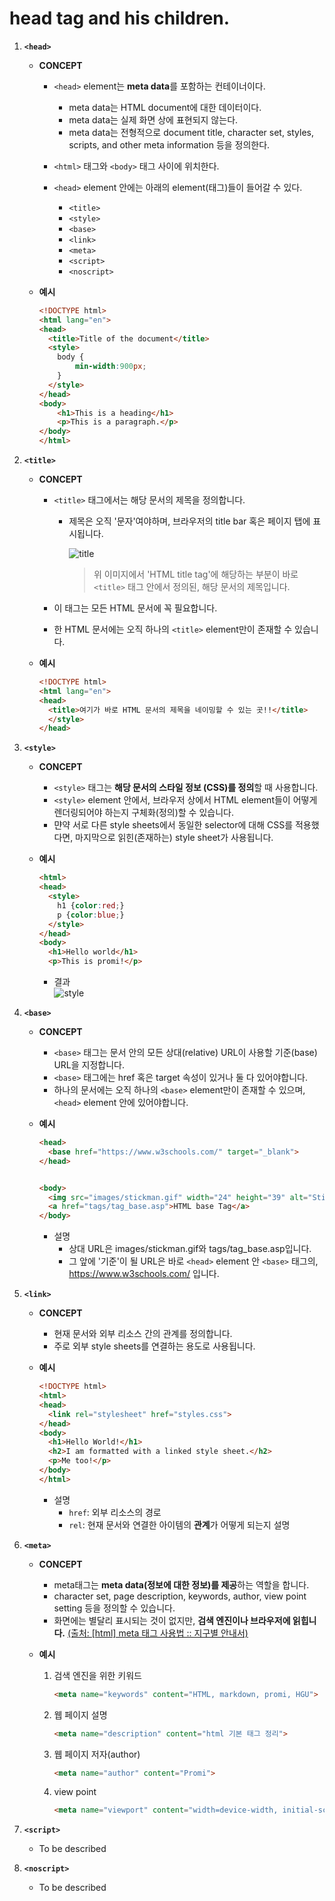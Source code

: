 head tag and his children.
==========================

1.	**`<head>`**

	-	**CONCEPT**

		-	`<head>` element는 **meta data**를 포함하는 컨테이너이다.

			-	meta data는 HTML document에 대한 데이터이다.
			-	meta data는 실제 화면 상에 표현되지 않는다.
			-	meta data는 전형적으로 document title, character set, styles, scripts, and other meta information 등을 정의한다.

		-	`<html>` 태그와 `<body>` 태그 사이에 위치한다.

		-	`<head>` element 안에는 아래의 element(태그)들이 들어갈 수 있다.

			-	`<title>`
			-	`<style>`
			-	`<base>`
			-	`<link>`
			-	`<meta>`
			-	`<script>`
			-	`<noscript>`

	-	**예시**

		```html
		<!DOCTYPE html>
		<html lang="en">
		<head>
		  <title>Title of the document</title>
		  <style>
		    body {
		        min-width:900px;
		    }
		  </style>
		</head>
		<body>
		    <h1>This is a heading</h1>
		    <p>This is a paragraph.</p>
		</body>
		</html>
		```

2.	**`<title>`**

	-	**CONCEPT**

		-	`<title>` 태그에서는 해당 문서의 제목을 정의합니다.

			-	제목은 오직 '문자'여야하며, 브라우저의 title bar 혹은 페이지 탭에 표시됩니다.

				![title](https://i.imgur.com/sDmMMkg.png)  
				 > 위 이미지에서 'HTML title tag'에 해당하는 부분이 바로 `<title>` 태그 안에서 정의된, 해당 문서의 제목입니다.

		-	이 태그는 모든 HTML 문서에 꼭 필요합니다.

		-	한 HTML 문서에는 오직 하나의 `<title>` element만이 존재할 수 있습니다.

	-	**예시**

		```html
		<!DOCTYPE html>
		<html lang="en">
		<head>
		  <title>여기가 바로 HTML 문서의 제목을 네이밍할 수 있는 곳!!</title>
		  </style>
		</head>
		```

3.	**`<style>`**

	-	**CONCEPT**
		-	`<style>` 태그는 **해당 문서의 스타일 정보 (CSS)를 정의**할 때 사용합니다.
		-	`<style>` element 안에서, 브라우저 상에서 HTML element들이 어떻게 렌더링되어야 하는지 구체화(정의)할 수 있습니다.
		-	먄약 서로 다른 style sheets에서 동일한 selector에 대해 CSS를 적용했다면, 마지막으로 읽힌(존재하는) style sheet가 사용됩니다.
	-	**예시**

		```html
		<html>
		<head>
		  <style>
		    h1 {color:red;}
		    p {color:blue;}
		  </style>
		</head>
		<body>
		  <h1>Hello world</h1>
		  <p>This is promi!</p>
		```

		-	결과  
			![style](https://i.imgur.com/byg9avZ.png)

4.	**`<base>`**

	-	**CONCEPT**
		-	`<base>` 태그는 문서 안의 모든 상대(relative) URL이 사용할 기준(base) URL을 지정합니다.
		-	`<base>` 태그에는 href 혹은 target 속성이 있거나 둘 다 있어야합니다.
		-	하나의 문서에는 오직 하나의 `<base>` element만이 존재할 수 있으며, `<head>` element 안에 있어야합니다.
	-	**예시**

		```html
		<head>
		  <base href="https://www.w3schools.com/" target="_blank">
		</head>


		<body>
		  <img src="images/stickman.gif" width="24" height="39" alt="Stickman">
		  <a href="tags/tag_base.asp">HTML base Tag</a>
		</body>
		```

		-	설명
			-	상대 URL은 images/stickman.gif와 tags/tag_base.asp입니다.
			-	그 앞에 '기준'이 될 URL은 바로 `<head>` element 안 `<base>` 태그의, https://www.w3schools.com/ 입니다.

5.	**`<link>`**

	-	**CONCEPT**
		-	현재 문서와 외부 리소스 간의 관계를 정의합니다.  
		-	주로 외부 style sheets를 연결하는 용도로 사용됩니다.
	-	**예시**

		```html
		<!DOCTYPE html>
		<html>
		<head>
		  <link rel="stylesheet" href="styles.css">
		</head>
		<body>
		  <h1>Hello World!</h1>
		  <h2>I am formatted with a linked style sheet.</h2>
		  <p>Me too!</p>
		</body>
		</html>
		```

		-	설명
			-	`href`: 외부 리소스의 경로
			-	`rel`: 현재 문서와 연결한 아이템의 **관계**가 어떻게 되는지 설명

6.	**`<meta>`**

	-	**CONCEPT**

		-	meta태그는 **meta data(정보에 대한 정보)를 제공**하는 역할을 합니다.
		-	character set, page description, keywords, author, view point setting 등을 정의할 수 있습니다.
		-	화면에는 별달리 표시되는 것이 없지만, **검색 엔진이나 브라우저에 읽힙니다.** [(출처: [html] meta 태그 사용법 :: 지구별 안내서)](https://aboooks.tistory.com/339)

	-	**예시**

		1.	검색 엔진을 위한 키워드

			```html
			<meta name="keywords" content="HTML, markdown, promi, HGU">
			```

		2.	웹 페이지 설명

			```html
			<meta name="description" content="html 기본 태그 정리">
			```

		3.	웹 페이지 저자(author)

			```html
			<meta name="author" content="Promi">
			```

		4.	view point

			```html
			<meta name="viewport" content="width=device-width, initial-scale=1.0">
			```

7.	**`<script>`**

	-	To be described

8.	**`<noscript>`**

	-	To be described
